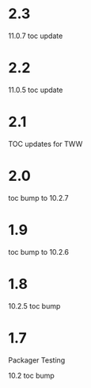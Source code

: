 # 2.3

11.0.7 toc update

# 2.2

11.0.5 toc update

# 2.1

TOC updates for TWW

# 2.0

toc bump to 10.2.7

# 1.9

toc bump to 10.2.6

# 1.8

10.2.5 toc bump

# 1.7

Packager Testing

10.2 toc bump